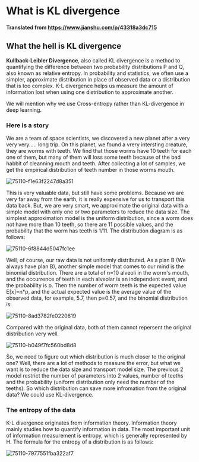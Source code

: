 # What is KL divergence

**Translated from https://www.jianshu.com/p/43318a3dc715**

## What the hell is KL divergence

**Kullback-Leibler Divergence**, also called KL divergence is a method to quantifying the difference between two probability distributions P and Q, also known as relative entropy. In probability and statistics, we often use a simpler, approximate distribution in place of observed data or a distribution that is too complex. K-L divergence helps us measure the amount of information lost when using one distribution to approximate another.

We will mention why we use Cross-entropy rather than KL-divergence in deep learning.

### Here is a story

We are a team of space scientists, we discovered a new planet after a very very very..... long trip. On this planet, we found a vrery intersting creature, they are worms with teeth. We find that those worms have 10 teeth for each one of them, but many of them will loss some teeth because of the bad habbit of cleanning mouth and teeth. After collecting a lot of samples, we get the empirical distribution of teeth number in those worms mouth.

![75110-f1e63f2247d8a351](https://user-images.githubusercontent.com/43735308/155513169-650a287e-18ae-4053-a895-62e9e33ef794.jpg)

This is very valuable data, but still have some problems. Because we are very far away from the earth, it is really expensive for us to transport this data back. But, we are very smart, we approximate the original data with a simple model with only one or two parameters to reduce the data size. The simplest approximation model is the uniform distribution, since a worm does not have more than 10 teeth, so there are 11 possible values, and the probability that the worm has teeth is 1/11. The distribution diagram is as follows:

![75110-6f8844d5047fc1ee](https://user-images.githubusercontent.com/43735308/155513610-13b712bb-4b73-4b8c-9104-52073b3e8f79.jpg)

Well, of course, our raw data is not uniformly distributed. As a plan B (We always have plan B), another simple model that comes to our mind is the binomial distribution. There are a total of n=10 alveoli in the worm's mouth, and the occurrence of teeth in each alveolar is an independent event, and the probability is p. Then the number of worm teeth is the expected value E[x]=n*p, and the actual expected value is the average value of the observed data, for example, 5.7, then p=0.57, and the binomial distribution is:

![75110-8ad3782fe0220619](https://user-images.githubusercontent.com/43735308/155514335-0ba701aa-40ad-4de4-b114-9af9e853d5df.jpg)

Compared with the original data, both of them cannot repersent the original distribution very well.

![75110-b049f7fc560bd8d8](https://user-images.githubusercontent.com/43735308/155514431-cd996a45-620e-458c-81ed-fb21f6beaee7.jpg)

So, we need to figure out which distribution is much closer to the original one? Well, there are a lot of methods to measure the error, but what we want is to reduce the data size and transport model size. The previous 2 model restrict the number of parameters into 2 values, number of teeths and the probability (uniform distribution only need the number of the teeths). So which distribution can save more infromation from the original data? We could use KL-divergence.

### The entropy of the data

K-L divergence originates from information theory. Information theory mainly studies how to quantify information in data. The most important unit of information measurement is entropy, which is generally represented by H. The formula for the entropy of a distribution is as follows:

![75110-7977551fba322af7](https://user-images.githubusercontent.com/43735308/155515459-b4e6e0e6-23f6-424d-b2cd-f084b1e1c788.jpg)











